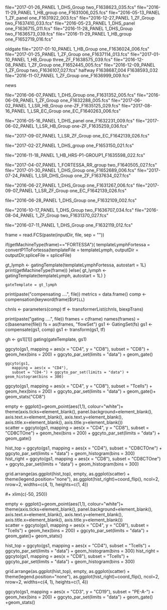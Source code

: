 
file="2017-01-26_PANEL 1_DHS_Group two_F1638623_035.fcs"
file="2016-11-29_PANEL 1_HB_group one_F1631006_025.fcs"
file="2016-05-13_PANEL 1_ZF_panel one_F1631922_003.fcs"
file="2016-12-27_PANEL 1_ZF_Group two_F1637410_033.fcs"
file="2016-05-23_PANEL 1_DHS_panel one_F1636715_011.fcs"
file="2016-11-28_PANEL 1_DHS_Group two_F1636573_039.fcs"
file="2016-11-29_PANEL 1_HB_group one_F1652719_016.fcs"

oldgate
file="2017-01-10_PANEL 1_HB_Group one_F1636024_006.fcs"
file="2017-01-25_PANEL 1_ZF_Group one_F1637114_013.fcs"
file="2017-01-10_PANEL 1_HB_Group three_ZF_F1638575_039.fcs"
file="2016-12-08_PANEL 1_ZF_Group one_F1652445_005.fcs"
file="2016-12-09_PANEL 1_ZF_Group two_F1636107_027.fcs"
halfway
F1638687_004
F1638593_032
file="2016-11-07_PANEL 1_ZF_Group one_F1636999_009.fcs"

news

file="2016-06-07_PANEL 1_DHS_Group one_F1631352_005.fcs"
file="2016-06-09_PANEL 1_ZF_Group one_F1632288_005.fcs"
file="2017-06-02_PANEL 1_LSR_HB_Group one-ZF_F1635125_029.fcs"
file="2017-08-16_PANEL 1_LSR_EC_Group one_EC_F1640263_006.fcs"

file="2016-05-16_PANEL 1_DHS_panel one_F1632231_009.fcs"
file="2017-06-02_PANEL 1_LSR_HB_Group one-ZF_F1635259_036.fcs"

file="2017-09-07_PANEL 1_LSR_ZF_Group one_EC_F1642139_026.fcs"

file="2017-02-27_PANEL 1_DHS_group one_F1653150_021.fcs"

file="2016-11-18_PANEL 1_HB_HRS-P1-GROUP1_F1635598_022.fcs"

file="2017-04-07_PANEL 1_FORTESSA_RR_group two_F1640505_027.fcs"
file="2017-01-30_PANEL 1_DHS_Group one_F1652689_006.fcs"
file="2017-07-24_PANEL 1_LSR_DHS_Group one_ZF_F1637634_027.fcs"


file="2016-06-27_PANEL 1_DHS_Group one_F1631267_006.fcs"
file="2017-09-07_PANEL 1_LSR_ZF_Group one_EC_F1642139_026.fcs"

file="2016-06-28_PANEL 1_DHS_Group one_F1632109_002.fcs"

file="2016-10-17_PANEL 1_DHS_Group two_F1636707_034.fcs"
file="2016-08-04_PANEL 1_ZF_Group two_F1631370_027.fcs"

file="2016-07-11_PANEL 1_DHS_Group one_F1632119_012.fcs"

frame = read.FCS(paste(inputDir, file, sep = ""))


if(getMachineType(frame)=="FORTESSA"){
templateLymphFortessa = convertP1ToFortessa(templateFile = templateLymph, outputDir = outputDir,spliceFile = spliceFile)

gt_lymph <-
  gatingTemplate(templateLymphFortessa, autostart = 1L)
  print(getMachineType(frame))
}else{
gt_lymph <-
    gatingTemplate(templateLymph, autostart = 1L)
}

    gateTemplate = gt_lymph
    
print(paste("compensating ....", file))
metrics = data.frame()
comp <- compensation(keyword(frame)$`SPILL`)

chnls <- parameters(comp)
tf <- transformerList(chnls, biexpTrans)

print(paste("gating ....", file))
frames = c(frame)
names(frames) = c(basename(file))
fs =  as(frames, "flowSet")
gs1 <- GatingSet(fs)
gs1 <- compensate(gs1, comp)
gs1 <- transform(gs1, tf)

gh <- gs1[[1]]
gating(gateTemplate, gs1)

   ggcyto(gs1,
              mapping = aes(x = "CD4", y = "CD8"),
              subset = "CD8") +
    geom_hex(bins = 200) + ggcyto_par_set(limits = "data") + geom_gate()
    
    ggcyto(gs1,
       mapping = aes(x = "CD4"),
       subset = "CD4-") + ggcyto_par_set(limits = "data") + geom_histogram(bins = 300) 
       
   ggcyto(gs1,
              mapping = aes(x = "CD4", y = "CD8"),
              subset = "Tcells") +
    geom_hex(bins = 200) + ggcyto_par_set(limits = "data") + geom_gate()+ geom_stats("CD8")
    
    
  




 empty <- ggplot()+geom_point(aes(1,1), colour="white")+
         theme(axis.ticks=element_blank(), 
               panel.background=element_blank(), 
               axis.text.x=element_blank(), axis.text.y=element_blank(),           
               axis.title.x=element_blank(), axis.title.y=element_blank())      
scatter =   ggcyto(gs1,
              mapping = aes(x = "CD4", y = "CD8"),
              subset = "CD8CTOne") +
    geom_hex(bins = 200) + ggcyto_par_set(limits = "data") + geom_gate()
   
    
hist_top =   ggcyto(gs1,
       mapping = aes(x = "CD4"),
       subset = "CD8CTOne") + ggcyto_par_set(limits = "data") + geom_histogram(bins = 300)   
       hist_right =   ggcyto(gs1,
       mapping = aes(x = "CD8"),
       subset = "CD8CTOne") + ggcyto_par_set(limits = "data") + geom_histogram(bins = 300)
    
grid.arrange(as.ggplot(hist_top), empty, as.ggplot(scatter) + theme(legend.position="none"), as.ggplot(hist_right)+coord_flip(), ncol=2, nrow=2, widths=c(4, 1), heights=c(1, 4))
    
   #+ xlim(c(-50, 250))   

 empty <- ggplot()+geom_point(aes(1,1), colour="white")+
         theme(axis.ticks=element_blank(), 
               panel.background=element_blank(), 
               axis.text.x=element_blank(), axis.text.y=element_blank(),           
               axis.title.x=element_blank(), axis.title.y=element_blank())      
scatter =   ggcyto(gs1,
              mapping = aes(x = "CD4", y = "CD8"),
              subset = "Tcells") +
    geom_hex(bins = 200) + ggcyto_par_set(limits = "data") + geom_gate()+ geom_stats()
   
    
hist_top =   ggcyto(gs1,
       mapping = aes(x = "CD4"),
       subset = "Tcells") + ggcyto_par_set(limits = "data") + geom_histogram(bins = 300) 
       hist_right =   ggcyto(gs1,
       mapping = aes(x = "CD8"),
       subset = "Tcells") + ggcyto_par_set(limits = "data") + geom_histogram(bins = 300)
    
grid.arrange(as.ggplot(hist_top), empty, as.ggplot(scatter) + theme(legend.position="none"), as.ggplot(hist_right)+coord_flip(), ncol=2, nrow=2, widths=c(4, 1), heights=c(1, 4))

  
  ggcyto(gs1,
              mapping = aes(x = "CD3", y = "CD19"),
              subset = "PE-A-") +
    geom_hex(bins = 200) + ggcyto_par_set(limits = "data") + geom_gate() +geom_stats()
    
     